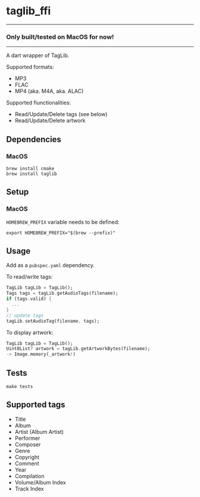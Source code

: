 # taglib_ffi

<hr/>

### **Only built/tested on MacOS for now!**
<hr/>

A dart wrapper of TagLib.

Supported formats:
- MP3
- FLAC
- MP4 (aka. M4A, aka. ALAC)

Supported fiunctionalities:
- Read/Update/Delete tags (see below)
- Read/Update/Delete artwork

## Dependencies

### MacOS

```shell
brew install cmake
brew install taglib
```

## Setup

### MacOS

`HOMEBREW_PREFIX` variable needs to be defined:

```shell
export HOMEBREW_PREFIX="$(brew --prefix)" 
```

## Usage

Add as a `pubspec.yaml` dependency.

To read/write tags:

```dart
TagLib tagLib = TagLib();
Tags tags = tagLib.getAudioTags(filename);
if (tags.valid) {
  ...
}
// update tags
tagLib.setAudioTag(filename, tags);
```

To display artwork:

```dart
TagLib tagLib = TagLib();
Uint8List? artwork = tagLib.getArtworkBytes(filename);
-> Image.memory(_artwork!)
```

## Tests

```shell
make tests
```

## Supported tags

- Title
- Album
- Artist (Album Artist)
- Performer
- Composer
- Genre
- Copyright
- Comment
- Year
- Compilation
- Volume/Album Index
- Track Index
